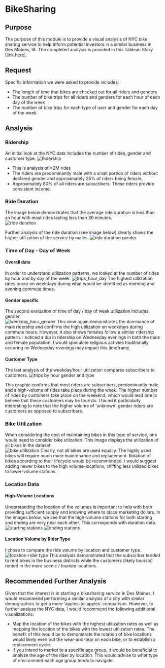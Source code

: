 # BikeSharing
## Purpose
The purpose of this module is to provide a visual analysis of NYC bike sharing service to help inform potential investors in a similar business in Des Moines, IA.  The completed analysis is provided in this Tableau Story [[link here](https://public.tableau.com/app/profile/laura.zacharda.jones3891/viz/BikeSharing_16495506129620/BikeSharingData?publish=yes)].

## Request
Specific information we were asked to provide includes:

* The length of time that bikes are checked out for all riders and genders
* The number of bike trips for all riders and genders for each hour of each day of the week
* The number of bike trips for each type of user and gender for each day of the week.

## Analysis

### Ridership
An initial look at the NYC data includes the number of rides, gender and customer type.
![Ridership](https://github.com/LauraZJ/BikeSharing/blob/main/Images/Ridership.png)
* This is analysis of >2M rides
* The riders are predominantly male with a small portion of riders without declared gender and approximately 25% of riders being female.
* Approximately 80% of all riders are subscribers.  These riders provide consistent income.

### Ride Duration
The image below demonstrates that the average ride duration is less than an hour with most rides lasting less than 30 minutes.  
![ride duration](https://github.com/LauraZJ/BikeSharing/blob/main/Images/Ride_Duration.png)

Further analysis of the ride duration (see image below) clearly shows the higher utilization of the service by males.
![ride duration gender](https://github.com/LauraZJ/BikeSharing/blob/main/Images/Ride_Duration_by_Gender.png)

### Time of Day - Day of Week
#### Overall data
In order to understand utilization patterns, we looked at the number of rides by hour and by day of the week.
![trips_hour_day](https://github.com/LauraZJ/BikeSharing/blob/main/Images/Trips_by_hour_day.png)
The highest utilization rates occur on weekdays during what would be identified as morning and evening commute times. 

#### Gender specific
The second evaluation of time of day / day of week utilization includes gender.  
![weekday_hour_gender](https://github.com/LauraZJ/BikeSharing/blob/main/Images/Weekday_Hour_Gender.png)
This view again demonstrates the dominance of male ridership and confirms the high utilization on weekdays during commute hours.  However, it also shows females follow a similar ridership pattern.  I noticed a dip in ridership on Wednesday evenings in both the male and female population.  I would speculate religious activies traditionally occuring on Wednesday evenings may impact this timeframe.

#### Customer Type
The last analysis of the weekday/hour utilization compares subscribers to customers.
![trips by hour gender and type](https://github.com/LauraZJ/BikeSharing/blob/main/Images/Trips_by_hour_gender_type.png)

This graphic confirms that most riders are subscribers, predominantly male, and a high-volume of rides take place during the week.  The higher number of rides by customers take place on the weekend, which would lead one to believe that these customers may be tourists.  I found it particularly interesting to note that the higher volume of 'unknown' gender riders are customers as opposed to subscribers.  

### Bike Utilization
When considering the cost of maintaining bikes in this type of service, one would need to consider bike utilzation.  This image displays the utilization of all bikes in the dataset.  
![bike utilization](https://github.com/LauraZJ/BikeSharing/blob/main/Images/Bike_Utilization.png)
Clearly, not all bikes are used equally.  The highly used bikes will require much more maintenance and replacement.  Rotation of bikes according to their lifecycle would be recommended.  I would suggest adding newer bikes to the high volume-locations, shifting less utilized bikes to lower-volume stations.

### Location Data
#### High-Volume Locations
Understanding the location of the volumes is important to help with both providing sufficient supply and knowing where to place marketing dollars.  In the images below, we see that the high-volume stations for both starting and ending are very near each other.  This corresponds with duration data.
![starting stations](https://github.com/LauraZJ/BikeSharing/blob/main/Images/Bike_Utilization.png)
![ending stations](https://github.com/LauraZJ/BikeSharing/blob/main/Images/Ending_Locations.png)

#### Location Volume by Rider Type
I chose to compare the ride volume by location and customer type.  
![location-rider type](https://github.com/LauraZJ/BikeSharing/blob/main/Images/customer_type_comparison.png)
This analysis demonstrated that the subscriber tended to rent bikes in the business districts while the customers (likely tourists) rented in the more scenic / touristy locations.

## Recommended Further Analysis
Given that the interest is in starting a bikesharing service in Des Moines, I would recommend performing a similar analysis of a city with similar demographics to get a more 'apples-to-apples' comparison.  However, to further analyze the NYC data, I would recommend the following additional visualizations:
* Map the location of the bikes with the highest utilization rates as well as mapping the location of the bikes with the lowest utilization rates.  The benefit of this would be to demonstrate the rotation of bike locations would likely even out the wear-and-tear on each bike, or to establish a replacement cycle.
* If you intend to market to a specific age group, it would be beneficial to analyze the age of the rider by location.  This would advise to what type of environment each age group tends to navigate.
 
